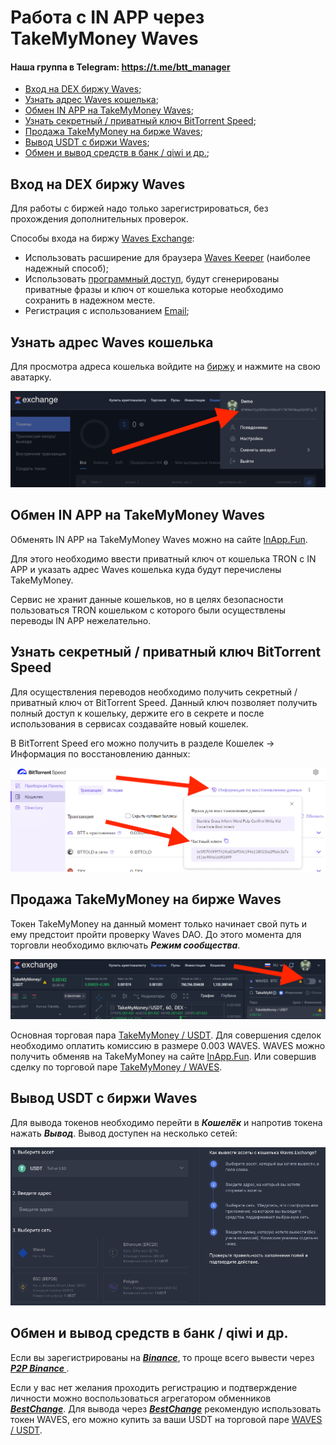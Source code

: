 # Работа с IN APP через TakeMyMoney Waves
#### Наша группа в Telegram: https://t.me/btt_manager

+ [Вход на DEX биржу Waves](#waves);
+ [Узнать адрес Waves кошелька](#wavesAddress);
+ [Обмен IN APP на TakeMyMoney Waves](#buyTmm);
+ [Узнать секретный / приватный ключ BitTorrent Speed](#speedKey);
+ [Продажа TakeMyMoney на бирже Waves](#sellTmmUsdt);
+ [Вывод USDT с биржи Waves](#withdrawUsdt);
+ [Обмен и вывод средств в банк / qiwi и др.](#bestchange);

<a name="waves">Вход на DEX биржу Waves</a>
-------------------------
Для работы с биржей надо только зарегистрироваться, без прохождения дополнительных проверок.

Способы входа на биржу [Waves Exchange](https://waves.exchange):
- Использовать расширение для браузера [Waves Keeper](https://docs.waves.tech/ru/ecosystem/waves-keeper) (наиболее надежный способ);
- Использовать [программный доступ](https://waves.exchange/sign-up/software), будут сгенерированы приватные фразы и ключ от кошелька которые необходимо сохранить в надежном месте.
- Регистрация с использованием [Email](https://waves.exchange/sign-up/email);

<a name="wavesAddress">Узнать адрес Waves кошелька</a>
-------------------------
Для просмотра адреса кошелька войдите на [биржу](https://waves.exchange) и нажмите на свою аватарку.

![wavesAddress](./img/wavesAddress.png)

<a name="buyTmm">Обмен IN APP на TakeMyMoney Waves</a>
-------------------------

Обменять IN APP на TakeMyMoney Waves можно на сайте [InApp.Fun](https://inapp.fun/#/tmmBuy).

Для этого необходимо ввести приватный ключ от кошелька TRON с IN APP и указать адрес Waves кошелька куда будут перечислены TakeMyMoney. 

Сервис не хранит данные кошельков, но в целях безопасности пользоваться TRON кошельком с которого были осуществлены переводы IN APP нежелательно.

<a name="speedKey">Узнать секретный / приватный ключ BitTorrent Speed</a>
-------------------------

Для осуществления переводов необходимо получить секретный / приватный ключ от BitTorrent Speed. Данный ключ позволяет получить полный доступ к кошельку, держите его в секрете и после использования в сервисах создавайте новый кошелек.

В BitTorrent Speed его можно получить в разделе Кошелек -> Информация по восстановлению данных:

![speedKey](./img/speedKey.png)

<a name="sellTmmUsdt">Продажа TakeMyMoney на бирже Waves</a>
-------------------------

Токен TakeMyMoney на данный момент только начинает свой путь и ему предстоит пройти проверку Waves DAO. До этого момента для торговли необходимо включать _**Режим сообщества**_.

![sellTmmUsdt](./img/sellTmmUsdt.png)

Основная торговая пара [TakeMyMoney / USDT](https://waves.exchange/trading/spot/CESxeaxm1urc8GgFHF93U6GSF7BU3GuECDPQY75WMdQc_USDT).
Для совершения сделок необходимо оплатить комиссию в размере 0.003 WAVES.
WAVES можно получить обменяв на TakeMyMoney на сайте [InApp.Fun](https://inapp.fun). Или совершив сделку по торговой паре [TakeMyMoney / WAVES](https://waves.exchange/trading/spot/CESxeaxm1urc8GgFHF93U6GSF7BU3GuECDPQY75WMdQc_WAVES).

<a name="withdrawUsdt">Вывод USDT с биржи Waves</a>
-------------------------

Для вывода токенов необходимо перейти в _**Кошелёк**_ и напротив токена нажать _**Вывод**_.
Вывод доступен на несколько сетей:

![withdrawUsdt](./img/withdrawUsdt.png)

<a name="bestchange">Обмен и вывод средств в банк / qiwi и др.</a>
-------------------------

Если вы зарегистрированы на _**[Binance](https://www.binance.com/ru/register?ref=140122449)**_, то проще всего вывести через _**[P2P Binance ](https://p2p.binance.com/ru?ref=140122449)**_.

Если у вас нет желания проходить регистрацию и подтверждение личности можно воспользоваться агрегатором обменников _**[BestChange](https://www.bestchange.ru/?p=1226003)**_.
Для вывода через _**[BestChange](https://www.bestchange.ru/?p=1226003)**_ рекомендую использовать токен WAVES, его можно купить за ваши USDT на торговой паре [WAVES / USDT](https://waves.exchange/trading/spot/WAVES_USDT).
